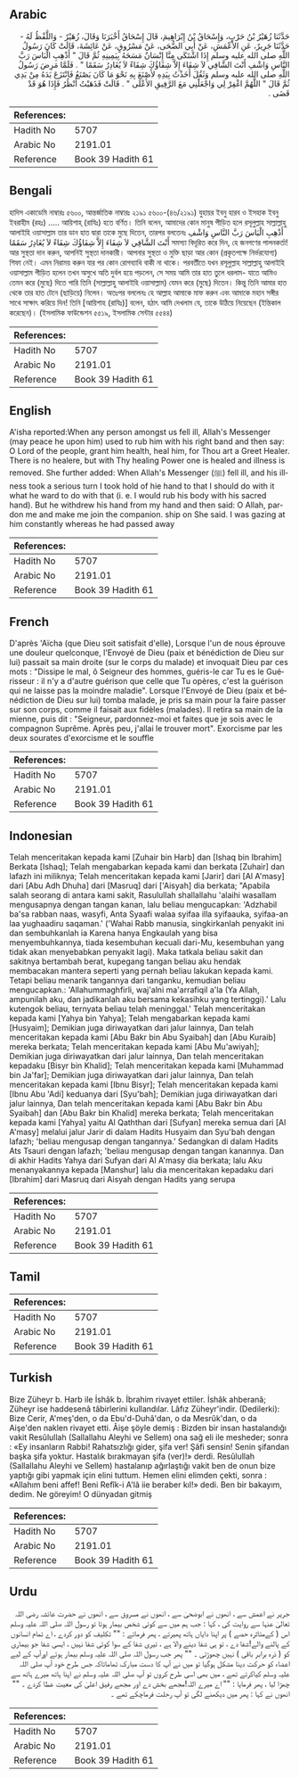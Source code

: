 ## Arabic


<div dir="rtl" lang="ar" style={{fontSize:'larger',backgroundColor:'#f8f9fa',padding:20}}>
حَدَّثَنَا زُهَيْرُ بْنُ حَرْبٍ، وَإِسْحَاقُ بْنُ إِبْرَاهِيمَ، قَالَ إِسْحَاقُ أَخْبَرَنَا وَقَالَ، زُهَيْرٌ - وَاللَّفْظُ لَهُ - حَدَّثَنَا جَرِيرٌ، عَنِ الأَعْمَشِ، عَنْ أَبِي الضُّحَى، عَنْ مَسْرُوقٍ، عَنْ عَائِشَةَ، قَالَتْ كَانَ رَسُولُ اللَّهِ صلى الله عليه وسلم إِذَا اشْتَكَى مِنَّا إِنْسَانٌ مَسَحَهُ بِيَمِينِهِ ثُمَّ قَالَ ‏"‏ أَذْهِبِ الْبَاسَ رَبَّ النَّاسِ وَاشْفِ أَنْتَ الشَّافِي لاَ شِفَاءَ إِلاَّ شِفَاؤُكَ شِفَاءً لاَ يُغَادِرُ سَقَمًا ‏"‏ ‏.‏ فَلَمَّا مَرِضَ رَسُولُ اللَّهِ صلى الله عليه وسلم وَثَقُلَ أَخَذْتُ بِيَدِهِ لأَصْنَعَ بِهِ نَحْوَ مَا كَانَ يَصْنَعُ فَانْتَزَعَ يَدَهُ مِنْ يَدِي ثُمَّ قَالَ ‏"‏ اللَّهُمَّ اغْفِرْ لِي وَاجْعَلْنِي مَعَ الرَّفِيقِ الأَعْلَى ‏"‏ ‏.‏ قَالَتْ فَذَهَبْتُ أَنْظُرُ فَإِذَا هُوَ قَدْ قَضَى ‏.‏
</div>
<div style={{backgroundColor:'#f8f9fa',padding:20, marginBottom: 10}}><table> <thead> <tr> <th>References:</th> <th></th> </tr> </thead> <tbody><tr><td>Hadith No</td><td>5707</td></tr><tr><td>Arabic No</td><td>2191.01</td></tr><tr><td>Reference</td><td>Book 39 Hadith 61</td></tr></tbody></table></div>

## Bengali


<div dir="ltr" lang="bn" style={{fontSize:'larger',backgroundColor:'#f8f9fa',padding:20}}>
হাদিস একাডেমি নাম্বারঃ ৫৬০০, আন্তর্জাতিক নাম্বারঃ ২১৯১ ৫৬০০-(৪৬/২১৯১) যুহায়র ইবনু হারব ও ইসহাক ইবনু ইবরাহীম (রহঃ) ..... আয়িশাহ্ (রাযিঃ) হতে বর্ণিত। তিনি বলেন, আমাদের কোন মানুষ পীড়িত হলে রসূলুল্লাহ সাল্লাল্লাহু আলাইহি ওয়াসাল্লাম তার ডান হাত দ্বারা তাকে মুছে দিতেন, তারপর বলতেনঃ أَذْهِبِ الْبَاسَ رَبَّ النَّاسِ وَاشْفِ أَنْتَ الشَّافِي لاَ شِفَاءَ إِلاَّ شِفَاؤُكَ شِفَاءً لاَ يُغَادِرُ سَقَمًا সমস্যা বিদূরিত করে দিন, হে জনগণের পালনকর্তা! আর সুস্থতা দান করুন, আপনিই সুস্থতা দানকারী। আপনার সুস্থতা ও মুক্তি ছাড়া আর কোন (প্রকৃতপক্ষে নির্ভরযোগ্য) শিফা নেই। এমন নিরাময় করুন যার পর কোন রোগব্যাধি বাকী না থাকে। পরবর্তীতে যখন রসূলুল্লাহ সাল্লাল্লাহু আলাইহি ওয়াসাল্লাম পীড়িত হলেন তখন অসুখে অতি দুর্বল হয়ে পড়লেন, সে সময় আমি তার হাত তুলে ধরলাম- যাতে আমিও তেমন করে (মুছে) দিতে পারি তিনি (সাল্লাল্লাহু আলাইহি ওয়াসাল্লাম) যেমন করে (মুছে) দিতেন। কিন্তু তিনি আমার হাত থেকে তার হাত টেনে (ছাড়িয়ে) নিলেন। অতঃপর বললেনঃ হে আল্লাহ আমাকে মাফ করুন এবং আমাকে মহান সঙ্গীর সাথে সাক্ষাৎ করিয়ে দিন! তিনি [আয়িশাহ (রাযিঃ)] বলেন, হঠাৎ আমি দেখলাম যে, তাকে উঠিয়ে নিয়েছেন (ইন্তিকাল করেছেন)। (ইসলামিক ফাউন্ডেশন ৫৫১৯, ইসলামিক সেন্টার ৫৫৪৪)
</div>
<div style={{backgroundColor:'#f8f9fa',padding:20, marginBottom: 10}}><table> <thead> <tr> <th>References:</th> <th></th> </tr> </thead> <tbody><tr><td>Hadith No</td><td>5707</td></tr><tr><td>Arabic No</td><td>2191.01</td></tr><tr><td>Reference</td><td>Book 39 Hadith 61</td></tr></tbody></table></div>

## English


<div dir="ltr" lang="en" style={{fontSize:'larger',backgroundColor:'#f8f9fa',padding:20}}>
A'isha reported:When any person amongst us fell ill, Allah's Messenger (may peace he upon him) used to rub him with his right band and then say: O Lord of the people, grant him health, heal him, for Thou art a Greet Healer. There is no healere, but with Thy healing Power one is healed and illness is removed. She further added: When Allah's Messenger (ﷺ) fell ill, and his illness took a serious turn I took hold of hie hand to that I should do with it what he ward to do with that (i. e. I would rub his body with his sacred hand). But he withdrew his hand from my hand and then said: O Allah, pardon me and make me join the companion. ship on She said. I was gazing at him constantly whereas he had passed away
</div>
<div style={{backgroundColor:'#f8f9fa',padding:20, marginBottom: 10}}><table> <thead> <tr> <th>References:</th> <th></th> </tr> </thead> <tbody><tr><td>Hadith No</td><td>5707</td></tr><tr><td>Arabic No</td><td>2191.01</td></tr><tr><td>Reference</td><td>Book 39 Hadith 61</td></tr></tbody></table></div>

## French


<div dir="ltr" lang="fr" style={{fontSize:'larger',backgroundColor:'#f8f9fa',padding:20}}>
D'après 'Aïcha (que Dieu soit satisfait d'elle), Lorsque l'un de nous éprouve une douleur quelconque, l'Envoyé de Dieu (paix et bénédiction de Dieu sur lui) passait sa main droite (sur le corps du malade) et invoquait Dieu par ces mots : "Dissipe le mal, ô Seigneur des hommes, guéris-le car Tu es le Guérisseur : il n'y a d'autre guérison que celle que Tu opères, c'est la guérison qui ne laisse pas la moindre maladie". Lorsque l'Envoyé de Dieu (paix et bénédiction de Dieu sur lui) tomba malade, je pris sa main pour la faire passer sur son corps, comme il faisait aux fidèles (malades). Il retira sa main de la mienne, puis dit : "Seigneur, pardonnez-moi et faites que je sois avec le compagnon Suprême. Après peu, j'allai le trouver mort". Exorcisme par les deux sourates d'exorcisme et le souffle
</div>
<div style={{backgroundColor:'#f8f9fa',padding:20, marginBottom: 10}}><table> <thead> <tr> <th>References:</th> <th></th> </tr> </thead> <tbody><tr><td>Hadith No</td><td>5707</td></tr><tr><td>Arabic No</td><td>2191.01</td></tr><tr><td>Reference</td><td>Book 39 Hadith 61</td></tr></tbody></table></div>

## Indonesian


<div dir="ltr" lang="id" style={{fontSize:'larger',backgroundColor:'#f8f9fa',padding:20}}>
Telah menceritakan kepada kami [Zuhair bin Harb] dan [Ishaq bin Ibrahim] Berkata [Ishaq]; Telah mengabarkan kepada kami dan berkata [Zuhair] dan lafazh ini miliknya; Telah menceritakan kepada kami [Jarir] dari [Al A'masy] dari [Abu Adh Dhuha] dari [Masruq] dari ['Aisyah] dia berkata; "Apabila salah seorang di antara kami sakit, Rasulullah shallallahu 'alaihi wasallam mengusapnya dengan tangan kanan, lalu beliau mengucapkan: 'Adzhabil ba'sa rabban naas, wasyfi, Anta Syaafi walaa syifaa illa syifaauka, syifaa-an laa yughaadiru saqaman.' ('Wahai Rabb manusia, singkirkanlah penyakit ini dan sembuhkanlah ia Karena hanya Engkaulah yang bisa menyembuhkannya, tiada kesembuhan kecuali dari-Mu, kesembuhan yang tidak akan menyebabkan penyakit lagi). Maka tatkala beliau sakit dan sakitnya bertambah berat, kupegang tangan beliau aku hendak membacakan mantera seperti yang pernah beliau lakukan kepada kami. Tetapi beliau menarik tangannya dari tanganku, kemudian beliau mengucapkan.: 'Allahummaghfirli, waj'alni ma'arrafiqil a'la (Ya Allah, ampunilah aku, dan jadikanlah aku bersama kekasihku yang tertinggi).' Lalu kutengok beliau, ternyata beliau telah meninggal.' Telah menceritakan kepada kami [Yahya bin Yahya]; Telah mengabarkan kepada kami [Husyaim]; Demikian juga diriwayatkan dari jalur lainnya, Dan telah menceritakan kepada kami [Abu Bakr bin Abu Syaibah] dan [Abu Kuraib] mereka berkata; Telah menceritakan kepada kami [Abu Mu'awiyah]; Demikian juga diriwayatkan dari jalur lainnya, Dan telah menceritakan kepadaku [Bisyr bin Khalid]; Telah menceritakan kepada kami [Muhammad bin Ja'far]; Demikian juga diriwayatkan dari jalur lainnya, Dan telah menceritakan kepada kami [Ibnu Bisyr]; Telah menceritakan kepada kami [Ibnu Abu 'Adi] keduanya dari [Syu'bah]; Demikian juga diriwayatkan dari jalur lainnya, Dan telah menceritakan kepada kami [Abu Bakr bin Abu Syaibah] dan [Abu Bakr bin Khalid] mereka berkata; Telah menceritakan kepada kami [Yahya] yaitu Al Qaththan dari [Sufyan] mereka semua dari [Al A'masy] melalui jalur Jarir di dalam Hadits Husyaim dan Syu'bah dengan lafazh; 'beliau mengusap dengan tangannya.' Sedangkan di dalam Hadits Ats Tsauri dengan lafazh; 'beliau mengusap dengan tangan kanannya. Dan di akhir Hadits Yahya dari Sufyan dari Al A'masy dia berkata; lalu Aku menanyakannya kepada [Manshur] lalu dia menceritakan kepadaku dari [Ibrahim] dari Masruq dari Aisyah dengan Hadits yang serupa
</div>
<div style={{backgroundColor:'#f8f9fa',padding:20, marginBottom: 10}}><table> <thead> <tr> <th>References:</th> <th></th> </tr> </thead> <tbody><tr><td>Hadith No</td><td>5707</td></tr><tr><td>Arabic No</td><td>2191.01</td></tr><tr><td>Reference</td><td>Book 39 Hadith 61</td></tr></tbody></table></div>

## Tamil


<div dir="ltr" lang="ta" style={{fontSize:'larger',backgroundColor:'#f8f9fa',padding:20}}>

</div>
<div style={{backgroundColor:'#f8f9fa',padding:20, marginBottom: 10}}><table> <thead> <tr> <th>References:</th> <th></th> </tr> </thead> <tbody><tr><td>Hadith No</td><td>5707</td></tr><tr><td>Arabic No</td><td>2191.01</td></tr><tr><td>Reference</td><td>Book 39 Hadith 61</td></tr></tbody></table></div>

## Turkish


<div dir="ltr" lang="tr" style={{fontSize:'larger',backgroundColor:'#f8f9fa',padding:20}}>
Bize Züheyr b. Harb ile İshâk b. İbrahim rivayet ettiler. İshâk ahberanâ; Züheyr ise haddesenâ tâbirlerini kullandılar. Lâfız Züheyr'indir. (Dedilerki): Bize Cerir, A'meş'den, o da Ebu'd-Duhâ'dan, o da Mesrûk'dan, o da Aişe'den naklen rivayet etti. Âişe şöyle demiş : Bizden bir insan hastalandığı vakit Resûlullah (Sallallahu Aleyhi ve Sellem) ona sağ eli ile mesheder; sonra : «Ey insanların Rabbi! Rahatsızlığı gider, şifa ver! Şâfi sensin! Senin şifandan başka şifa yoktur. Hastalık bırakmayan şifa (ver)!» derdi. Resûlullah (Sallallahu Aleyhi ve Sellem) hastalanıp ağırlaştığı vakit ben de onun bize yaptığı gibi yapmak için elini tuttum. Hemen elini elimden çekti, sonra : «Allahım beni affef! Beni Refîk-i A'lâ iie beraber kıl!» dedi. Ben bir bakayım, dedim. Ne göreyim! O dünyadan gitmiş
</div>
<div style={{backgroundColor:'#f8f9fa',padding:20, marginBottom: 10}}><table> <thead> <tr> <th>References:</th> <th></th> </tr> </thead> <tbody><tr><td>Hadith No</td><td>5707</td></tr><tr><td>Arabic No</td><td>2191.01</td></tr><tr><td>Reference</td><td>Book 39 Hadith 61</td></tr></tbody></table></div>

## Urdu


<div dir="rtl" lang="ur" style={{fontSize:'larger',backgroundColor:'#f8f9fa',padding:20}}>
جریر نے اعمش سے ، انھوں نے ابوضحیٰ سے ، انھوں نے مسروق سے ، انھوں نے حضرت عائشہ رضی اللہ تعالیٰ عنہا سے روایت کی ، کہا : جب ہم میں سے کوئی شخص بیمار ہوتا تو رسول اللہ صلی اللہ علیہ وسلم اس ( کےمتاثرہ حصے ) پر اپنا دایاں ہاتھ پھیرتے ، پھر فرماتے : "" تکلیف کو دور کردے ، اے تمام انسانوں کے پالنے والے!شفا دے ، تو ہی شفا دینے والا ہے ، تیری شفا کے سوا کوئی شفا نہیں ، ایسی شفا جو بیماری کو ( ذرہ برابر باقی ) نہیں چھوڑتی ۔ "" پھر جب رسول اللہ صلی اللہ علیہ وسلم بیمار ہوئے اورآپ کے لیے اعضاء کو حرکت دینا مشکل ہوگیا تو میں نے آپ کا دست مبارک تھاماتاکہ جس طرح خود آپ صلی اللہ علیہ وسلم کیاکرتے تھے ، میں بھی اسی طرح کروں تو آپ صلی اللہ علیہ وسلم نے اپنا ہاتھ میرے ہاتھ سے چھڑا لیا ، پھر فرمایا : "" اے میرے اللہ!مجھے بخش دے اور مجھے رفیق اعلیٰ کی معیت عطا کردے ۔ "" انھوں نے کہا : پھر میں دیکھنے لگی تو آپ رحلت فرماچکے تھے ۔
</div>
<div style={{backgroundColor:'#f8f9fa',padding:20, marginBottom: 10}}><table> <thead> <tr> <th>References:</th> <th></th> </tr> </thead> <tbody><tr><td>Hadith No</td><td>5707</td></tr><tr><td>Arabic No</td><td>2191.01</td></tr><tr><td>Reference</td><td>Book 39 Hadith 61</td></tr></tbody></table></div>